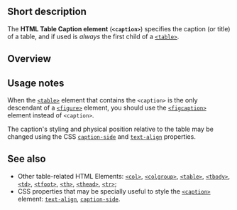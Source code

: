 ## Short description

The **HTML Table Caption element** (**`<caption>`**) specifies the
caption (or title) of a table, and if used is *always* the first child
of a [`<table>`](/en-US/docs/Web/HTML/Element/table).

## Overview

## Usage notes

When the
[`<table>`](/en-US/docs/Web/HTML/Element/table)
element that contains the `<caption>` is the only descendant of a
[`<figure>`](/en-US/docs/Web/HTML/Element/figure)
element, you should use the
[`<figcaption>`](/en-US/docs/Web/HTML/Element/figcaption)
element instead of `<caption>`.

The caption's styling and physical position relative to the table may be changed
using the CSS
[`caption-side`](/en-US/docs/Web/CSS/caption-side)
and
[`text-align`](/en-US/docs/Web/CSS/text-align)
properties.


## See also
- Other table-related HTML Elements:
  [`<col>`](/en-US/docs/Web/HTML/Element/col),
  [`<colgroup>`](/en-US/docs/Web/HTML/Element/colgroup),
  [`<table>`](/en-US/docs/Web/HTML/Element/table),
  [`<tbody>`](/en-US/docs/Web/HTML/Element/tbody),
  [`<td>`](/en-US/docs/Web/HTML/Element/td),
  [`<tfoot>`](/en-US/docs/Web/HTML/Element/tfoot),
  [`<th>`](/en-US/docs/Web/HTML/Element/th),
  [`<thead>`](/en-US/docs/Web/HTML/Element/thead),
  [`<tr>`](/en-US/docs/Web/HTML/Element/tr);
- CSS properties that may be specially useful to style the
  [`<caption>`](/en-US/docs/Web/HTML/Element/caption)
  element: [`text-align`](/en-US/docs/Web/CSS/text-align), [`caption-side`](/en-US/docs/Web/CSS/caption-side).
